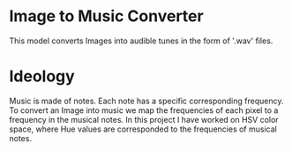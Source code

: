 # Image to Music Converter

This model converts Images into audible tunes in the form of '.wav' files. 

# Ideology

Music is made of notes. Each note has a specific corresponding frequency. To convert an Image into music we map the frequencies of each pixel to a frequency in the musical 
notes. In this project I have worked on HSV color space, where Hue values are corresponded to the frequencies of musical notes. 


